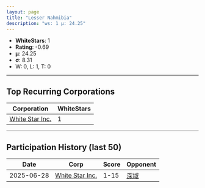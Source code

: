 ```yaml
---
layout: page
title: "Lesser Nahmibia"
description: "ws: 1 μ: 24.25"
---
```

- **WhiteStars**: 1
- **Rating**: -0.69
- **μ**: 24.25  
- **σ**: 8.31
- W: 0, L: 1, T: 0

---

## Top Recurring Corporations

| Corporation | WhiteStars |
| --- | --- |
| [White Star Inc\.](https://ws.tsl.rocks/corp/b5bdfb5e81eac1263ce48131806cc733ec699336043c0f7af090fbe8ff21d26e/) | 1 |

---

## Participation History (last 50)

| Date | Corp | Score | Opponent |
| --- | --- | --- | --- |
| 2025-06-28 | [White Star Inc\.](https://ws.tsl.rocks/corp/b5bdfb5e81eac1263ce48131806cc733ec699336043c0f7af090fbe8ff21d26e/) | 1-15 | [深域](https://ws.tsl.rocks/corp/eecda71374dad3401a154cda170518bbf578f7124c194849a529405246335626/) |